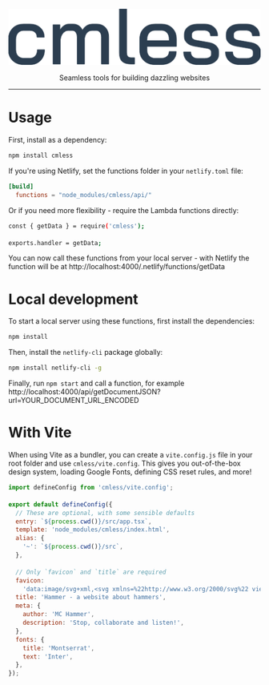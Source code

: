 <p align="center">
  <img alt="cmless" src="logo.png" />
</p>

<p align="center">
  Seamless tools for building dazzling websites
</p>

<hr />

# Usage
First, install as a dependency:
```sh
npm install cmless
```

If you're using Netlify, set the functions folder in your `netlify.toml` file:

```toml
[build]
  functions = "node_modules/cmless/api/"
```

Or if you need more flexibility - require the Lambda functions directly:

```sh
const { getData } = require('cmless');

exports.handler = getData;
```

You can now call these functions from your local server - with Netlify the function will be at http://localhost:4000/.netlify/functions/getData

# Local development
To start a local server using these functions, first install the dependencies:

```sh
npm install
```

Then, install the `netlify-cli` package globally:
```sh
npm install netlify-cli -g
```

Finally, run `npm start` and call a function, for example http://localhost:4000/api/getDocumentJSON?url=YOUR_DOCUMENT_URL_ENCODED

# With Vite
When using Vite as a bundler, you can create a `vite.config.js` file in your root folder and use `cmless/vite.config`. This gives you out-of-the-box design system, loading Google Fonts, defining CSS reset rules, and more!

```js
import defineConfig from 'cmless/vite.config';

export default defineConfig({
  // These are optional, with some sensible defaults
  entry: `${process.cwd()}/src/app.tsx`,
  template: 'node_modules/cmless/index.html',
  alias: {
    '~': `${process.cwd()}/src`,
  },

  // Only `favicon` and `title` are required
  favicon:
    'data:image/svg+xml,<svg xmlns=%22http://www.w3.org/2000/svg%22 viewBox=%220 0 110 110%22><text y=%22.9em%22 font-size=%2290%22>🔨</text></svg>',
  title: 'Hammer - a website about hammers',
  meta: {
    author: 'MC Hammer',
    description: 'Stop, collaborate and listen!',
  },
  fonts: {
    title: 'Montserrat',
    text: 'Inter',
  },
});
```
